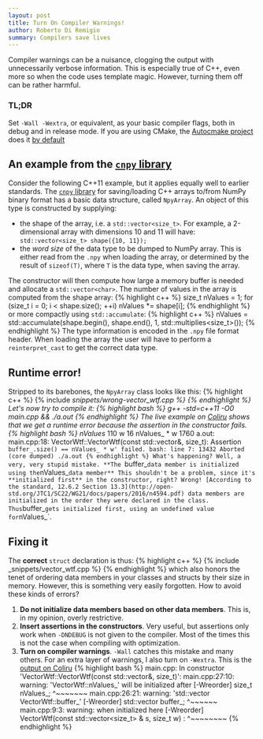 ```yaml
---
layout: post
title: Turn On Compiler Warnings!
author: Roberto Di Remigio
summary: Compilers save lives
---
```


Compiler warnings can be a nuisance, clogging the output with unnecessarily
verbose information.
This is especially true of C++, even more so when the code uses template magic.
However, turning them off can be rather harmful.

### TL;DR

Set `-Wall -Wextra`, or equivalent, as your basic compiler flags, both in debug
and in release mode.
If you are using CMake, the [Autocmake
project](http://autocmake.readthedocs.io/en/latest/) does it [by
default](https://github.com/coderefinery/autocmake/pull/203)

## An example from the [`cnpy` library](https://github.com/robertodr/cnpy)

Consider the following C++11 example, but it applies equally well to earlier
standards.
The
[`cnpy` library](https://github.com/robertodr/cnpy) for saving/loading C++ arrays
to/from NumPy binary format has a basic data structure, called `NpyArray`.
An object of this type is constructed by supplying:

- the shape of the array, i.e. a `std::vector<size_t>`. For example, a
  2-dimensional array with dimensions 10 and 11 will have: `std::vector<size_t>
  shape({10, 11});`
- the _word size_ of the data type to be dumped to NumPy array. This is
  either read from the `.npy` when loading the array, or determined by the
  result of `sizeof(T)`, where `T` is the data type, when saving the array.

The constructor will then compute how large a memory buffer is needed and
allocate a `std::vector<char>`.
The number of values in the array is computed from the shape array:
{% highlight c++ %}
size_t nValues = 1;
for (size_t i = 0; i < shape.size(); ++i)
  nValues *= shape[i];
{% endhighlight %}
or more compactly using `std::accumulate`:
{% highlight c++ %}
nValues = std::accumulate(shape.begin(), shape.end(),
                          1, std::multiplies<size_t>());
{% endhighlight %}
The type information is encoded in the `.npy`
file format header. When loading the array the user will have to perform a
`reinterpret_cast` to get the correct data type.

## Runtime error!

Stripped to its barebones, the `NpyArray` class looks like this:
{% highlight c++ %}
    {% include _snippets/wrong-vector_wtf.cpp %}
{% endhighlight %}
Let's now try to compile it:
{% highlight bash %}
g++ -std=c++11 -O0 main.cpp && ./a.out
{% endhighlight %}
The live example on [Coliru](http://coliru.stacked-crooked.com/a/bcf64023319e2f5e) shows that we get a runtime error
because the assertion in the constructor fails.
{% highlight bash %}
nValues_ 110
w 16
nValues_ * w 1760
a.out: main.cpp:18: VectorWtf::VectorWtf(const std::vector<long unsigned int>&, size_t): Assertion `buffer_.size() == nValues_ * w' failed.
bash: line 7: 13432 Aborted                 (core dumped) ./a.out
{% endhighlight %}
What's happening? Well, a very, very stupid mistake. **The `buffer_` data member is initialized using the `nValues_` data member**
This shouldn't be a problem, since it's **initialized first** in the constructor, right?
Wrong! [According to the standard, 12.6.2 Section 13.3](http://open-std.org/JTC1/SC22/WG21/docs/papers/2016/n4594.pdf)
data members are initialized in the order they were declared in the class. Thus `buffer_` gets initialized first, using an undefined value for `nValues_`.

## Fixing it

The **correct** `struct` declaration is thus:
{% highlight c++ %}
    {% include _snippets/vector_wtf.cpp %}
{% endhighlight %}
which also honors the tenet of ordering data members in your classes and structs by their size in memory.
However, this is something very easily forgotten. How to avoid these kinds of errors?

1. **Do not initialize data members based on other data members**. This is, in
   my opinion, overly restrictive.
2. **Insert assertions in the constructors**. Very useful, but assertions only
   work when `-DNDEBUG` is not given to the compiler. Most of the times this is not the case
   when compiling with optimization.
3. **Turn on compiler warnings**. `-Wall` catches this mistake and many others. For an extra layer
   of warnings, I also turn on `-Wextra`. This is the [output on Coliru](http://coliru.stacked-crooked.com/a/8eecbafde77f1d23)
   {% highlight bash %}
   main.cpp: In constructor 'VectorWtf::VectorWtf(const std::vector<long unsigned int>&, size_t)':
   main.cpp:27:10: warning: 'VectorWtf::nValues_' will be initialized after [-Wreorder]
      size_t nValues_;
             ^~~~~~~~
   main.cpp:26:21: warning:   'std::vector<char> VectorWtf::buffer_' [-Wreorder]
      std::vector<char> buffer_;
                        ^~~~~~~
   main.cpp:9:3: warning:   when initialized here [-Wreorder]
      VectorWtf(const std::vector<size_t> & s, size_t w) :
      ^~~~~~~~~
   {% endhighlight %}
